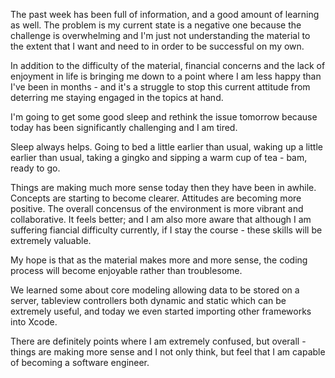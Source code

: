 The past week has been full of information, and a good amount of learning as well. The problem is my current state is a negative one because the challenge is overwhelming and I'm just not understanding the material to the extent that I want and need to in order to be successful on my own.

In addition to the difficulty of the material, financial concerns and the lack of enjoyment in life is bringing me down to a point where I am less happy than I've been in months - and it's a struggle to stop this current attitude from deterring me staying engaged in the topics at hand.

I'm going to get some good sleep and rethink the issue tomorrow because today has been significantly challenging and I am tired.

Sleep always helps. Going to bed a little earlier than usual, waking up a little earlier than usual, taking a gingko and sipping a warm cup of tea - bam, ready to go. 

Things are making much more sense today then they have been in awhile. Concepts are starting to become clearer. Attitudes are becoming more positive. The overall concensus of the environment is more vibrant and collaborative. It feels better; and I am also more aware that although I am suffering fiancial difficulty currently, if I stay the course - these skills will be extremely valuable. 

My hope is that as the material makes more and more sense, the coding process will become enjoyable rather than troublesome. 

We learned some about core modeling allowing data to be stored on a server, tableview controllers both dynamic and static which can be extremely useful, and today we even started importing other frameworks into Xcode.

There are definitely points where I am extremely confused, but overall - things are making more sense and I not only think, but feel that I am capable of becoming a software engineer.
